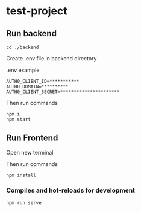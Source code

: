 # test-project

## Run backend
```
cd ./backend
```
Create .env file in backend directory 


.env example
```
AUTH0_CLIENT_ID=***********
AUTH0_DOMAIN=**********
AUTH0_CLIENT_SECRET=**********************
```
Then run commands
```
npm i
npm start
```
## Run Frontend

Open new terminal

Then run commands
```
npm install
```

### Compiles and hot-reloads for development
```
npm run serve
```

